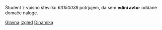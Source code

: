 Študent z vpisno številko _63150038_ potrjujem, da sem __edini avtor__ oddane domače naloge.

[Glavna](https://rawgit.com/maticanzic/stroboskop/master/stroboskop.html)
[Izgled](https://rawgit.com/maticanzic/stroboskop/izgled/stroboskop.html)
[Dinamika](https://rawgit.com/maticanzic/stroboskop/dinamika/stroboskop.html)